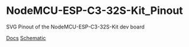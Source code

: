 # NodeMCU-ESP-C3-32S-Kit_Pinout
SVG Pinout of the NodeMCU-ESP-C3-32S-Kit dev board

[Docs](https://docs.ai-thinker.com/_media/esp32/docs/esp-c3-32s-kit-v1.0_specification.pdf)
[Schematic](https://docs.ai-thinker.com/_media/esp32/docs/nodemcu-esp-c3-32s-kit_v1.0.pdf)


